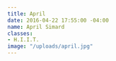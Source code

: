 ```yaml
---
title: April
date: 2016-04-22 17:55:00 -04:00
name: April Simard
classes:
- H.I.I.T.
image: "/uploads/april.jpg"
---
```


